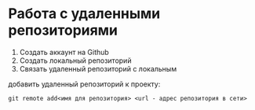 # Работа с удаленными репозиториями

1. Создать аккаунт на Github
2. Создать локальный репозиторий
3. Связать удаленный репозиторий с локальным

добавить удаленный репозиторий к проекту:
```
git remote add<имя для репозитория> <url - адрес репозитория в сети>
```
